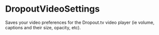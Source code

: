 # DropoutVideoSettings
Saves your video preferences for the Dropout.tv video player (ie volume, captions and their size, opacity, etc).
